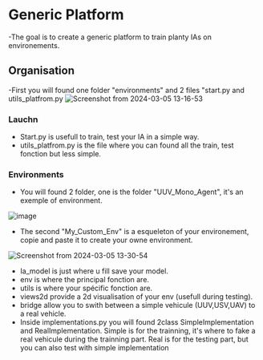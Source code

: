 
# Generic Platform
-The goal is to create a generic platform to train planty IAs on environements.

## Organisation
-First you will found one folder "environments" and 2 files "start.py and utils_platfrom.py
![Screenshot from 2024-03-05 13-16-53](https://github.com/ELTGR/generic_platform/assets/122261448/50d39fbc-71fc-4645-af29-9f51f916a1c8)
### Lauchn
- Start.py is usefull to train, test your IA in a simple way.
- utils_platfrom.py is the file where you can found all the train, test fonction but less simple.
### Environments
- You will found 2 folder, one is the folder "UUV_Mono_Agent", it's an exemple of environment.



![image](https://github.com/ELTGR/generic_platform/assets/122261448/492a543b-f581-4563-b643-62b21f8b270e)









- The second "My_Custom_Env" is a esqueleton of your environement, copie and paste it to create your owne environment.



  
![Screenshot from 2024-03-05 13-30-54](https://github.com/ELTGR/generic_platform/assets/122261448/3a438b89-a1ef-470f-8e8b-a158e8c8fa72)


- Ia_model  is just where u fill save your model.
- env is where the principal fonction are.
- utils is where your spécific fonction are.
- views2d provide a 2d visualisation of your env (usefull during testing).
- bridge allow you to swith between a simple vehicule (UUV,USV,UAV) to a real vehicle.
- Inside implementations.py you will found 2class SimpleImplementation and RealImplementation. Simple is for the trainning, it's where to fake a real vehicule during the trainning part. Real is for the testing part, but you can also test with simple implementation
